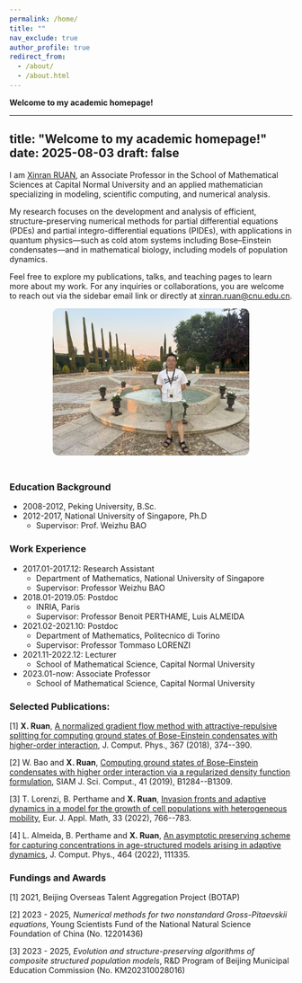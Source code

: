 ```yaml
---
permalink: /home/
title: ""
nav_exclude: true
author_profile: true
redirect_from: 
  - /about/
  - /about.html
---
```


<strong>Welcome to my academic homepage!</strong>

---
title: "Welcome to my academic homepage!"
date: 2025-08-03
draft: false
---

  
I am <a href="https://math.cnu.edu.cn/FACULTY/qtjs2/szmjs/R/3d23cacad76a494c98dd5011bfdaf226.htm">Xinran RUAN</a>, an Associate Professor in the School of Mathematical Sciences at Capital Normal University and an applied mathematician specializing in modeling, scientific computing, and numerical analysis.

My research focuses on the development and analysis of efficient, structure-preserving numerical methods for partial differential equations (PDEs) and partial integro-differential equations (PIDEs), with applications in quantum physics—such as cold atom systems including Bose–Einstein condensates—and in mathematical biology, including models of population dynamics.

Feel free to explore my publications, talks, and teaching pages to learn more about my work. For any inquiries or collaborations, you are welcome to reach out via the sidebar email link or directly at <a href="mailto:xinran.ruan@cnu.edu.cn">xinran.ruan@cnu.edu.cn</a>.

<p align="center">
  <img src="/images/my_photo_Toledo.jpg" alt="Xinran Ruan" style="width: 350px; border-radius: 10px; margin-bottom: 20px;">
</p>

### Education Background
* 2008-2012,	Peking University,	B.Sc.
* 2012-2017,	National University of Singapore,	Ph.D
	* Supervisor: Prof. Weizhu BAO

### Work Experience
* 2017.01-2017.12: Research Assistant
	* Department of Mathematics, National University of Singapore
	* Supervisor: Professor Weizhu BAO
* 2018.01-2019.05: Postdoc
	* INRIA, Paris
	* Supervisor: Professor Benoit PERTHAME, Luis ALMEIDA
* 2021.02-2021.10: Postdoc
	* Department of Mathematics, Politecnico di Torino
	* Supervisor: Professor Tommaso LORENZI
* 2021.11-2022.12: Lecturer
	* School of Mathematical Science, Capital Normal University
* 2023.01-now: Associate Professor
	* School of Mathematical Science, Capital Normal University



### Selected Publications:
[1] **X. Ruan**, [A normalized gradient flow method with attractive-repulsive splitting for computing ground states of Bose-Einstein condensates with higher-order interaction](http://xinran-ruan.github.io/files/5_Gradient_Flow_JCP.pdf), J. Comput. Phys., 367 (2018), 374--390.

[2] W. Bao and **X. Ruan**, [Computing ground states of Bose–Einstein condensates with higher order interaction via a regularized density function formulation](http://xinran-ruan.github.io/files/19-SISC.pdf), SIAM J. Sci. Comput., 41 (2019), B1284--B1309. 

[3] T. Lorenzi, B. Perthame and **X. Ruan**, [Invasion fronts and adaptive dynamics in a model for the growth of cell populations with heterogeneous mobility](http://xinran-ruan.github.io/files/2022-EJAM-preprint.pdf), Eur. J. Appl. Math, 33 (2022), 766--783. 

[4]  L. Almeida, B. Perthame and **X. Ruan**, [An asymptotic preserving scheme for capturing concentrations in age-structured models arising in adaptive dynamics](http://xinran-ruan.github.io/files/2022-age-structure_LA_BP_XR.pdf), J. Comput. Phys., 464 (2022), 111335.

### Fundings and Awards
[1] 2021, Beijing Overseas Talent Aggregation Project (BOTAP)

[2] 2023 - 2025, *Numerical methods for two nonstandard Gross-Pitaevskii equations*, Young Scientists Fund of the National Natural Science Foundation of China (No. 12201436)

[3] 2023 - 2025, *Evolution and structure-preserving algorithms of composite structured population models*, R&D Program of Beijing Municipal Education Commission (No. KM202310028016)



